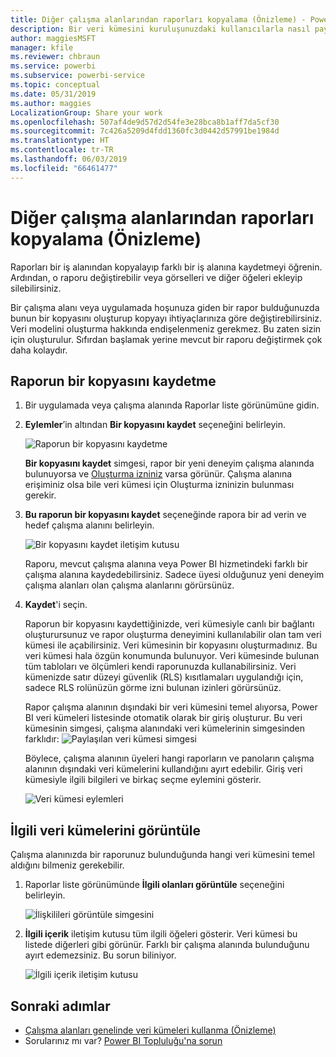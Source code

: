 ```yaml
---
title: Diğer çalışma alanlarından raporları kopyalama (Önizleme) - Power BI
description: Bir veri kümesini kuruluşunuzdaki kullanıcılarla nasıl paylaşabileceğinizi öğrenin. Veri kümenizi temel alarak kendi çalışma alanlarında rapor oluşturabilirler.
author: maggiesMSFT
manager: kfile
ms.reviewer: chbraun
ms.service: powerbi
ms.subservice: powerbi-service
ms.topic: conceptual
ms.date: 05/31/2019
ms.author: maggies
LocalizationGroup: Share your work
ms.openlocfilehash: 507af4de9d57d2d54fe3e28bca8b1aff7da5cf30
ms.sourcegitcommit: 7c426a5209d4fdd1360fc3d0442d57991be1984d
ms.translationtype: HT
ms.contentlocale: tr-TR
ms.lasthandoff: 06/03/2019
ms.locfileid: "66461477"
---
```

# <a name="copy-reports-from-other-workspaces-preview"></a>Diğer çalışma alanlarından raporları kopyalama (Önizleme)

Raporları bir iş alanından kopyalayıp farklı bir iş alanına kaydetmeyi öğrenin. Ardından, o raporu değiştirebilir veya görselleri ve diğer öğeleri ekleyip silebilirsiniz.

Bir çalışma alanı veya uygulamada hoşunuza giden bir rapor bulduğunuzda bunun bir kopyasını oluşturup kopyayı ihtiyaçlarınıza göre değiştirebilirsiniz. Veri modelini oluşturma hakkında endişelenmeniz gerekmez. Bu zaten sizin için oluşturulur. Sıfırdan başlamak yerine mevcut bir raporu değiştirmek çok daha kolaydır.

## <a name="save-a-copy-of-a-report"></a>Raporun bir kopyasını kaydetme

1. Bir uygulamada veya çalışma alanında Raporlar liste görünümüne gidin.

1. **Eylemler**’in altından **Bir kopyasını kaydet** seçeneğini belirleyin.

    ![Raporun bir kopyasını kaydetme](media/service-datasets-copy-reports/power-bi-dataset-save-report-copy.png)

    **Bir kopyasını kaydet** simgesi, rapor bir yeni deneyim çalışma alanında bulunuyorsa ve [Oluşturma izniniz](service-datasets-build-permissions.md#build-permissions-for-shared-datasets) varsa görünür. Çalışma alanına erişiminiz olsa bile veri kümesi için Oluşturma izninizin bulunması gerekir.

3. **Bu raporun bir kopyasını kaydet** seçeneğinde rapora bir ad verin ve hedef çalışma alanını belirleyin.

    ![Bir kopyasını kaydet iletişim kutusu](media/service-datasets-copy-reports/power-bi-dataset-save-report.png)

    Raporu, mevcut çalışma alanına veya Power BI hizmetindeki farklı bir çalışma alanına kaydedebilirsiniz. Sadece üyesi olduğunuz yeni deneyim çalışma alanları olan çalışma alanlarını görürsünüz.
  
4. **Kaydet**'i seçin.

    Raporun bir kopyasını kaydettiğinizde, veri kümesiyle canlı bir bağlantı oluşturursunuz ve rapor oluşturma deneyimini kullanılabilir olan tam veri kümesi ile açabilirsiniz. Veri kümesinin bir kopyasını oluşturmadınız. Bu veri kümesi hala özgün konumunda bulunuyor. Veri kümesinde bulunan tüm tabloları ve ölçümleri kendi raporunuzda kullanabilirsiniz. Veri kümenizde satır düzeyi güvenlik (RLS) kısıtlamaları uygulandığı için, sadece RLS rolünüzün görme izni bulunan izinleri görürsünüz.

    Rapor çalışma alanının dışındaki bir veri kümesini temel alıyorsa, Power BI veri kümeleri listesinde otomatik olarak bir giriş oluşturur. Bu veri kümesinin simgesi, çalışma alanındaki veri kümelerinin simgesinden farklıdır: ![Paylaşılan veri kümesi simgesi](media/service-datasets-discover-across-workspaces/power-bi-shared-dataset-icon.png)


    Böylece, çalışma alanının üyeleri hangi raporların ve panoların çalışma alanının dışındaki veri kümelerini kullandığını ayırt edebilir. Giriş veri kümesiyle ilgili bilgileri ve birkaç seçme eylemini gösterir.

    ![Veri kümesi eylemleri](media/service-datasets-across-workspaces/power-bi-dataset-actions.png)

## <a name="view-related-datasets"></a>İlgili veri kümelerini görüntüle

Çalışma alanınızda bir raporunuz bulunduğunda hangi veri kümesini temel aldığını bilmeniz gerekebilir.

1. Raporlar liste görünümünde **İlgili olanları görüntüle** seçeneğini belirleyin.

    ![İlişkilileri görüntüle simgesini](media/service-datasets-copy-reports/power-bi-dataset-view-related.png)

1. **İlgili içerik** iletişim kutusu tüm ilgili öğeleri gösterir. Veri kümesi bu listede diğerleri gibi görünür. Farklı bir çalışma alanında bulunduğunu ayırt edemezsiniz. Bu sorun biliniyor.
 
    ![İlgili içerik iletişim kutusu](media/service-datasets-copy-reports/power-bi-dataset-related.png)


## <a name="next-steps"></a>Sonraki adımlar

- [Çalışma alanları genelinde veri kümeleri kullanma (Önizleme)](service-datasets-across-workspaces.md)
- Sorularınız mı var? [Power BI Topluluğu'na sorun](http://community.powerbi.com/)

